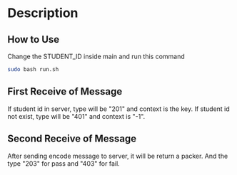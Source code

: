 # Description
## How to Use
Change the STUDENT_ID inside main and run this command
``` bash
sudo bash run.sh
```

## First Receive of Message
If student id in server, type will be "201" and context is the key.
If student id not exist, type will be "401" and context is "-1".

## Second Receive of Message
After sending encode message to server, it will be return a packer.
And the type "203" for pass and  "403" for fail.
